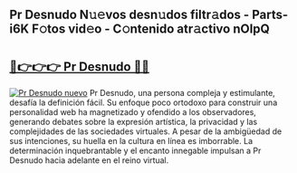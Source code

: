 ## Pr Desnudo N𝚞𝚎vos desn𝚞dos filtr𝚊dos - Parts-i6K F𝚘tos vid𝚎o - C𝚘ntenido atr𝚊ctivo nOIpQ

# <h2><a href="http://mbc9dqs.tromn.icu/?c=Pr+Desnudo">🔗👉👉👉 Pr Desnudo 🔗🔗</a></h2>

[![Pr Desnudo nuevo](https://i.imgur.com/pEAQMta.gif)](http://mbc9dqs.tromn.icu/?c=Pr+Desnudo)
Pr Desnudo, una persona compleja y estimulante, desafía la definición fácil. Su enfoque poco ortodoxo para construir una personalidad web ha magnetizado y ofendido a los observadores, generando debates sobre la expresión artística, la privacidad y las complejidades de las sociedades virtuales. A pesar de la ambigüedad de sus intenciones, su huella en la cultura en línea es imborrable. La determinación inquebrantable y el encanto innegable impulsan a Pr Desnudo hacia adelante en el reino virtual.
